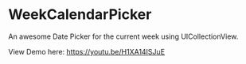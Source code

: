 # WeekCalendarPicker
An awesome Date Picker for the current week using UICollectionView.

View Demo here: https://youtu.be/H1XA14ISJuE
